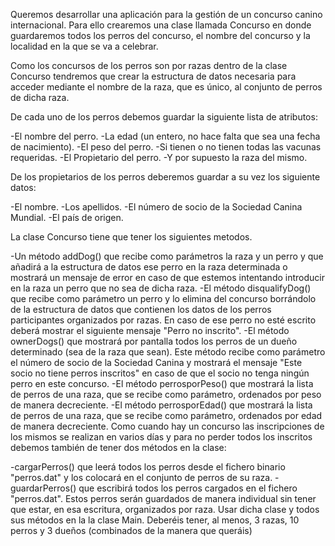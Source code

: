 Queremos desarrollar una aplicación para la gestión de un concurso canino internacional. Para ello crearemos una clase llamada Concurso en donde guardaremos todos los perros del concurso, el nombre del concurso y la localidad en la que se va a celebrar.

Como los concursos de los perros son por razas dentro de la clase Concurso tendremos que crear la estructura de datos necesaria para acceder mediante el nombre de la raza, que es único, al conjunto de perros de dicha raza.

De cada uno de los perros debemos guardar la siguiente lista de atributos:

  -El nombre del perro.
  -La edad (un entero, no hace falta que sea una fecha de nacimiento).
  -El peso del perro.
  -Si tienen o no tienen todas las vacunas requeridas.
  -El Propietario del perro.
  -Y por supuesto la raza del mismo.

De los propietarios de los perros deberemos guardar a su vez los siguiente datos:

  -El nombre.
  -Los apellidos.
  -El número de socio de la Sociedad Canina Mundial.
  -El país de origen.

La clase Concurso tiene que tener los siguientes metodos.

  -Un método addDog() que recibe como parámetros la raza y un perro y que añadirá a la estructura de datos ese perro en la raza determinada o mostrará un mensaje de error en caso de que estemos intentando introducir en la raza un perro que no sea de dicha raza.
  -El método disqualifyDog() que recibe como parámetro un perro y lo elimina del concurso borrándolo de la estructura de datos que contienen los datos de los perros participantes organizados por razas. En caso de ese perro no esté escrito deberá mostrar el siguiente mensaje "Perro no inscrito".
  -El método ownerDogs() que mostrará por pantalla todos los perros de un dueño determinado (sea de la raza que sean). Este método recibe como parámetro el número de socio de la Sociedad Canina y mostrará el mensaje "Este socio no tiene perros inscritos" en caso de que el socio no tenga ningún perro en este concurso.
  -El método perrosporPeso() que mostrará la lista de perros de una raza, que se recibe como parámetro, ordenados por peso de manera decreciente.
  -El método perrosporEdad() que mostrará la lista de perros de una raza, que se recibe como parámetro, ordenados por edad de manera decreciente.
Como cuando hay un concurso las inscripciones de los mismos se realizan en varios días y para no perder todos los inscritos debemos también de tener dos métodos en la clase:

  -cargarPerros() que leerá todos los perros desde el fichero binario "perros.dat" y los colocará en el conjunto de perros de su raza.
  -guardarPerros() que escribirá todos los perros cargados en el fichero "perros.dat". Estos perros serán guardados de manera individual sin tener que estar, en esa escritura, organizados por raza.
Usar dicha clase y todos sus métodos en la la clase Main. Deberéis tener, al menos, 3 razas, 10 perros y 3 dueños (combinados de la manera que queráis)
